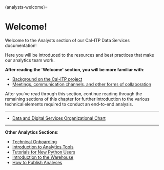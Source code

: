 (analysts-welcome)=

# Welcome!

Welcome to the Analysts section of our Cal-ITP Data Services documentation!

Here you will be introduced to the resources and best practices that make our analytics team work.

**After reading the 'Welcome' section, you will be more familiar with**:

- [Background on the Cal-ITP project](calitp-background)
- [Meetings, communication channels, and other forms of collaboration](how-we-work)

After you've read through this section, continue reading through the remaining sections of this chapter for further introduction to the various technical elements required to conduct an end-to-end analysis.

______________________________________________________________________

- [Data and Digital Services Organizational Chart](https://pmp.onramp.dot.ca.gov/downloads/pmp/files/Splash%20Page/org-charts-10-2024/DDS_OrgChart_October2024-signed.pdf)

______________________________________________________________________

**Other Analytics Sections**:

- [Technical Onboarding](technical-onboarding)
- [Introduction to Analytics Tools](intro-analytics-tools)
- [Tutorials for New Python Users](beginner_analysts_tutorials)
- [Introduction to the Warehouse](intro-warehouse)
- [How to Publish Analyses](publish-analyses)
